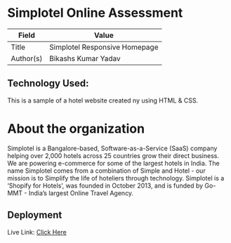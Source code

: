 # Simplotel Online Assessment

|Field|Value|
|---|---|
|Title|Simplotel Responsive Homepage |
|Author(s)|Bikashs Kumar Yadav|

## Technology Used:
This is a sample of a hotel website created ny using HTML & CSS.

# About the organization
Simplotel is a Bangalore-based, Software-as-a-Service (SaaS) company helping over 2,000 hotels across 25 countries grow their direct business.
We are powering e-commerce for some of the largest hotels in India. The name Simplotel comes from a combination of Simple and Hotel - our mission
is to Simplify the life of hoteliers through technology. Simplotel is a ‘Shopify for Hotels’, was founded in October 2013, and is funded by
Go-MMT - India’s largest Online Travel Agency.

## Deployment
Live Link: [Click Here](https://therealvikash.github.io/simplotel-homepage/simplotel.html)
